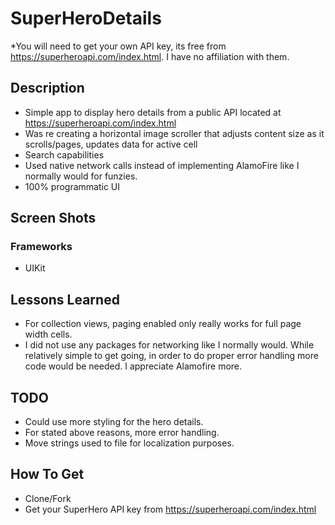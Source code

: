 # SuperHeroDetails
*You will need to get your own API key, its free from https://superheroapi.com/index.html. I have no affiliation with them.

## Description
* Simple app to display hero details from a public API located at https://superheroapi.com/index.html
* Was re creating a horizontal image scroller that adjusts content size as it scrolls/pages, updates data for active cell
* Search capabilities
* Used native network calls instead of implementing AlamoFire like I normally would for funzies.
* 100% programmatic UI

## Screen Shots


### Frameworks
* UIKit


## Lessons Learned
* For collection views, paging enabled only really works for full page width cells.
* I did not use any  packages for networking like I normally would. While relatively simple to get going, in order to do proper error handling more code would be needed. I appreciate Alamofire more.


## TODO
* Could use more styling for the hero details.
* For stated above reasons, more error handling.
* Move strings used to file for localization purposes.

## How To Get
* Clone/Fork
* Get your SuperHero API key from https://superheroapi.com/index.html


